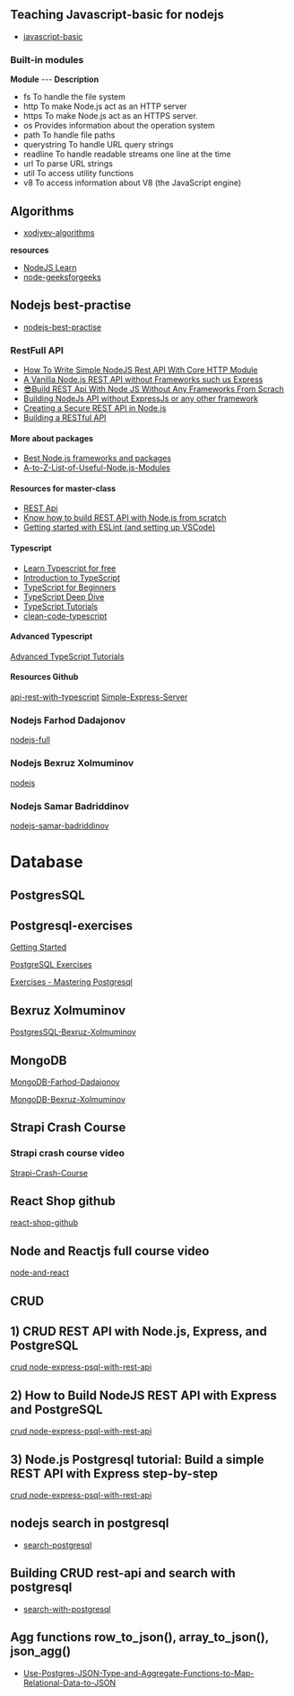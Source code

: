 ## Teaching Javascript-basic for nodejs
- [javascript-basic](https://github.com/qodirovshohijahon/teaching-system/blob/main/NodeJs/1-javascript-basic.md)



### Built-in modules

**Module**	--- **Description**

- fs	To handle the file system
- http	To make Node.js act as an HTTP server
- https	To make Node.js act as an HTTPS server.
- os	Provides information about the operation system
- path	To handle file paths
- querystring	To handle URL query strings
- readline	To handle readable streams one line at the time
- url	To parse URL strings
- util	To access utility functions
- v8	To access information about V8 (the JavaScript engine)

## Algorithms

- [xodiyev-algorithms](https://www.youtube.com/playlist?list=PLirsJONgydrqlh7IipEAPkCwIAUFN-EUd)

**resources**

- [NodeJS Learn](https://www.tutorialsteacher.com/nodejs/what-is-nodejs)
- [node-geeksforgeeks](https://www.geeksforgeeks.org/node-js-os-complete-reference/)

## Nodejs best-practise
- [nodejs-best-practise](https://github.com/goldbergyoni/nodebestpractices#1-project-structure-practices)

### RestFull API

- [How To Write Simple NodeJS Rest API With Core HTTP Module](https://medium.com/bb-tutorials-and-thoughts/how-to-write-simple-nodejs-rest-api-with-core-http-module-dcedd2c1256)
- [A Vanilla Node.js REST API without Frameworks such us Express](https://www.section.io/engineering-education/a-raw-nodejs-rest-api-without-frameworks-such-as-express/)
- [😎Build REST Api With Node JS Without Any Frameworks From Scrach](https://dev.to/satishnaikawadi2001/build-rest-api-with-node-js-without-any-frameworks-from-scrach-3c6m)
- [Building NodeJs API without ExpressJs or any other framework](https://morayodeji.medium.com/building-nodejs-api-without-expressjs-or-any-other-framework-977e8768abb1)
- [Creating a Secure REST API in Node.js](https://www.toptal.com/nodejs/secure-rest-api-in-nodejs)
- [Building a RESTful API](https://academind.com/tutorials/building-a-restful-api-with-nodejs)




#### More about packages

- [Best Node.js frameworks and packages](https://leanylabs.com/blog/npm-packages-for-nodejs/)
- [A-to-Z-List-of-Useful-Node.js-Modules](https://github.com/aravindnc/A-to-Z-List-of-Useful-Node.js-Modules)



#### Resources for master-class

- [REST Api](https://hevodata.com/learn/building-a-secure-node-js-rest-api/)
- [Know how to build REST API with Node.js from scratch](https://www.edureka.co/blog/rest-api-with-node-js/)
- [Getting started with ESLint (and setting up VSCode)](https://www.youtube.com/watch?v=5IGVeq2DdsA&list=PLYvdvJlnTOjHwve8HmHAy95GjkINyIExb&index=2&ab_channel=BasaratCodes)

#### Typescript
- [Learn Typescript for free](https://scrimba.com/learn/typescript)
- [Introduction to TypeScript](https://www.koderhq.com/tutorial/typescript/)
- [TypeScript for Beginners](https://code.tutsplus.com/series/typescript-for-beginners--cms-1215)
- [TypeScript Deep Dive](https://basarat.gitbook.io/typescript/)
- [TypeScript Tutorials](https://www.youtube.com/playlist?list=PLYxzS__5yYQkX-95LHG5EDxPj3tVvVmRd)
- [clean-code-typescript](https://github.com/labs42io/clean-code-typescript)
#### Advanced Typescript
[Advanced TypeScript Tutorials](youtube.com/playlist?list=PLYvdvJlnTOjF6aJsWWAt7kZRJvzw-en8B)



#### Resources Github
[api-rest-with-typescript](https://github.com/Lucas-Duarte-dev/api-rest-with-typescript)
[Simple-Express-Server](https://github.com/apoorvcodes/Simple-Express-Server)

### Nodejs Farhod Dadajonov
[nodejs-full](https://www.youtube.com/playlist?list=PL_WK6W0Gn1I6Z5UbiXgsK7j7oiKCV7vg6)

### Nodejs Bexruz Xolmuminov
[nodejs](https://www.youtube.com/playlist?list=PL_6qo1P3pzoYiEh0QFyw-rcHrRs1VjzN3)

### Nodejs Samar Badriddinov
[nodejs-samar-badriddinov](https://www.youtube.com/playlist?list=PLx6KiwtsRjcrrs4wBj5EhMCueZTZwoNuv)
# Database

## PostgresSQL

## Postgresql-exercises
[Getting Started](https://pgexercises.com/gettingstarted.html)

[PostgreSQL Exercises](https://ozencb.github.io/postgresql-exercises/#retrieve-everything-from-a-table)

[Exercises - Mastering Postgresql](https://postgresql.itversity.com/mastering_postgresql_exercises.html)

## Bexruz Xolmuminov
[PostgresSQL-Bexruz-Xolmuminov](https://www.youtube.com/playlist?list=PL_6qo1P3pzobxTtzJNxh2nFOsjm1MmiQ2)

## MongoDB
[MongoDB-Farhod-Dadajonov](https://www.youtube.com/playlist?list=PL_WK6W0Gn1I7ishKsAaB8JaOVcg6NpndK)

[MongoDB-Bexruz-Xolmuminov](https://www.youtube.com/playlist?list=PL_6qo1P3pzobnaSsH-Tu17-7LKQdqUBPP)

## Strapi Crash Course

### Strapi crash course video
[Strapi-Crash-Course](https://www.youtube.com/watch?v=HjhK0pzwlbU)
## React Shop github
[react-shop-github](https://github.com/mavi888/react-shop-app)

## Node and Reactjs full course video
[node-and-react](https://www.youtube.com/watch?v=UzRzLBrPB1I) 

## CRUD 

## 1) CRUD REST API  with Node.js, Express, and PostgreSQL
[crud node-express-psql-with-rest-api](https://blog.logrocket.com/crud-rest-api-node-js-express-postgresql/)

## 2) How to Build NodeJS REST API with Express and PostgreSQL
[crud node-express-psql-with-rest-api](https://medium.com/bb-tutorials-and-thoughts/how-to-build-nodejs-rest-api-with-express-and-postgresql-674d96d5cb8f)

## 3) Node.js Postgresql tutorial: Build a simple REST API with Express step-by-step
[crud node-express-psql-with-rest-api](https://geshan.com.np/blog/2021/01/nodejs-postgresql-tutorial/)

## nodejs search in postgresql
- [search-postgresql](https://stackoverflow.com/questions/19471756/how-to-make-a-like-search-in-postgresql-and-node-js) 

## Building CRUD rest-api and search with postgresql
- [search-with-postgresql](https://www.atatus.com/blog/building-crud-rest-api-with-node-js-express-js-and-postgresql/)

## Agg functions row_to_json(), array_to_json(), json_agg() 
- [Use-Postgres-JSON-Type-and-Aggregate-Functions-to-Map-Relational-Data-to-JSON](http://johnatten.com/2015/04/22/use-postgres-json-type-and-aggregate-functions-to-map-relational-data-to-json/#Transform-Row-Data-to-a-JSON-Object-Using-row_to_json--)